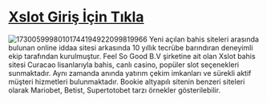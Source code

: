 # <a href="https://www.kisa.link/EIkhv" >Xslot Giriş İçin Tıkla</a>
![17300599980101744194922099819966](https://github.com/user-attachments/assets/a7f05a07-0787-4791-9eb7-3534d974d4b2)
Yeni açılan bahis siteleri arasında bulunan online iddaa sitesi arkasında 10 yıllık tecrübe barındıran deneyimli ekip tarafından kurulmuştur. Feel So Good B.V şirketine ait olan Xslot bahis sitesi Curacao lisanlarıyla bahis, canlı casino, popüler slot seçenekleri sunmaktadır. Aynı zamanda anında yatırım çekim imkanları ve sürekli aktif müşteri hizmetleri bulunmaktadır. Bookie altyapılı sitenin benzeri siteleri olarak Mariobet, Betist, Supertotobet tarzı örnekler gösterilebilir.
